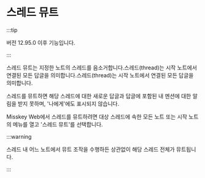 # 스레드 뮤트

:::tip

버전 12.95.0 이후 기능입니다.

:::

스레드 뮤트는 지정한 노트의 스레드를 음소거합니다.스레드(thread)는 시작 노트에서 연결된 모든 답글을 의미합니다.스레드(thread)는 시작 노트에서 연결된 모든 답글을 의미합니다.

스레드를 뮤트하면 해당 스레드에 대한 새로운 답글과 답글에 포함된 내 멘션에 대한 알림을 받지 못하며, '나에게'에도 표시되지 않습니다.

Misskey Web에서 스레드를 뮤트하려면 대상 스레드에 속한 모든 노트 또는 시작 노트의 메뉴를 열고 '스레드 뮤트'를 선택합니다.

:::warning

스레드 내 어느 노트에서 뮤트 조작을 수행하든 상관없이 해당 스레드 전체가 뮤트됩니다.

:::
